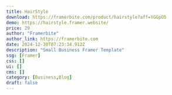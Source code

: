 ```yaml
---
title: HairStyle
download: https://framerbite.com/product/hairstyle?aff=YGGpO5
demo: https://hairstyle.framer.website/
price: 29
author: "Framerbite"
author_link: https://framerbite.com
date: 2024-12-30T07:23:34.912Z
description: "Small Business Framer Template"
ssg: [Framer]
css: []
ui: []
cms: []
category: [Business,Blog]
draft: false
---
```


